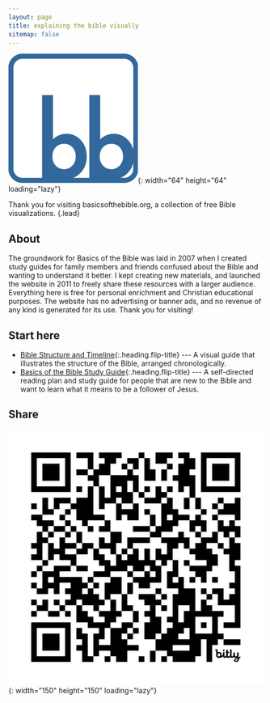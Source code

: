 ```yaml
---
layout: page
title: explaining the bible visually
sitemap: false
---
```

![Thumbnail image](assets/img/misc/bb.png){: width="64" height="64" loading="lazy"}  

Thank you for visiting basicsofthebible.org, a collection of free Bible visualizations.
{.lead}

## About
The groundwork for Basics of the Bible was laid in 2007 when I created study guides for family members and friends confused about the Bible and wanting to understand it better. I kept creating new materials, and launched the website in 2011 to freely share these resources with a larger audience. Everything here is free for personal enrichment and Christian educational purposes. The website has no advertising or banner ads, and no revenue of any kind is generated for its use. Thank you for visiting!

## Start here
* [Bible Structure and Timeline](bst/README.md){:.heading.flip-title} --- A visual guide that illustrates the structure of the Bible, arranged chronologically.
* [Basics of the Bible Study Guide](studyguide/Introduction.md){:.heading.flip-title} --- A self-directed reading plan and study guide for people that are new to the Bible and want to learn what it means to be a follower of Jesus.

## Share <span class="icon-qrcode"></span>
 ![Actual-size image](assets/img/misc/homepage_qr.png){: width="150" height="150" loading="lazy"}

